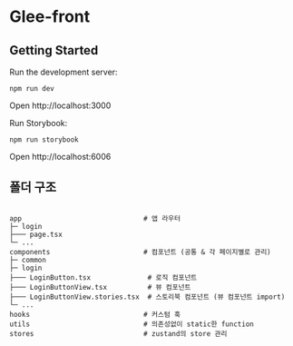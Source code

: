 # Glee-front

## Getting Started

Run the development server:

```
npm run dev
```

Open http://localhost:3000

Run Storybook:

```
npm run storybook
```

Open http://localhost:6006

## 폴더 구조

```

app                              # 앱 라우터
├─ login
├─── page.tsx
└─ ...
components                       # 컴포넌트 (공통 & 각 페이지별로 관리)
├─ common
├─ login
├─── LoginButton.tsx              # 로직 컴포넌트
├─── LoginButtonView.tsx          # 뷰 컴포넌트
├─── LoginButtonView.stories.tsx  # 스토리북 컴포넌트 (뷰 컴포넌트 import)
└─ ...
hooks                            # 커스텀 훅
utils                            # 의존성없이 static한 function
stores                           # zustand의 store 관리

```

